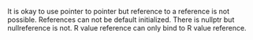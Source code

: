 It is okay to use pointer to pointer but reference to a reference is not possible.
References can not be default initialized.
There is nullptr but nullreference is not. 
R value reference can only bind to R value reference.
